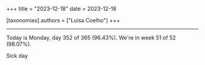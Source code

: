 +++
title = "2023-12-18"
date = 2023-12-18

[taxonomies]
authors = ["Luísa Coelho"]
+++

---

Today is Monday, day 352 of 365 (96.43%). We're in week 51 of 52 (98.07%).

Sick day
